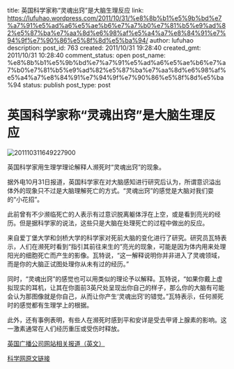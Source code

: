 title: 英国科学家称“灵魂出窍”是大脑生理反应
link: https://lufuhao.wordpress.com/2011/10/31/%e8%8b%b1%e5%9b%bd%e7%a7%91%e5%ad%a6%e5%ae%b6%e7%a7%b0%e7%81%b5%e9%ad%82%e5%87%ba%e7%aa%8d%e6%98%af%e5%a4%a7%e8%84%91%e7%94%9f%e7%90%86%e5%8f%8d%e5%ba%94/
author: lufuhao
description: 
post_id: 763
created: 2011/10/31 19:28:40
created_gmt: 2011/10/31 10:28:40
comment_status: open
post_name: %e8%8b%b1%e5%9b%bd%e7%a7%91%e5%ad%a6%e5%ae%b6%e7%a7%b0%e7%81%b5%e9%ad%82%e5%87%ba%e7%aa%8d%e6%98%af%e5%a4%a7%e8%84%91%e7%94%9f%e7%90%86%e5%8f%8d%e5%ba%94
status: publish
post_type: post

# 英国科学家称“灵魂出窍”是大脑生理反应

![201110311649227900](http://lufuhao.files.wordpress.com/2011/10/201110311649227900_thumb.jpg)

英国科学家用生理学理论解释人濒死时“灵魂出窍”的现象。 

据外电10月31日报道，英国科学家在对大脑感知进行研究后认为，所谓意识溢出体外的现象只不过是大脑理解死亡的方式。“灵魂出窍”的感觉是大脑对我们耍的“小花招”。 

此前曾有不少濒临死亡的人表示有过意识脱离躯体浮在上空，或是看到亮光的经历。但是据科学家的说法，这些只是大脑在处理死亡的过程中做出的反应。 

来自爱丁堡大学和剑桥大学的科学家对死前大脑的变化进行了研究。研究员瓦特表示，人们在濒死时看到“指引其前往来生的”亮光的现象，可能是因为体内用来处理阳光的细胞死亡而产生的影像。瓦特说，“这一解释说明你并非进入了灵魂领域，而是你的大脑正试图处理你从未有过的经历。” 

同时，“灵魂出窍”的感觉也可以用类似的理论予以解释。瓦特说，“如果你戴上虚拟现实的耳机，让其在你面前3英尺处呈现出你自己的样子，那么你的大脑有可能会认为那图像就是你自己，从而让你产生‘灵魂出窍’的错觉。”瓦特表示，任何濒死时的感觉都有生理学上的根据。 

此外，还有事例表明，有些人在濒死时感到平和安详是受去甲肾上腺素的影响。这一激素通常在人们经历重压或受伤时释放。 

[英国广播公司网站相关报道（英文）](http://www.bbc.co.uk/news/health-15494379)

[科学网原文链接](http://news.sciencenet.cn/htmlnews/2011/10/254677.shtm)